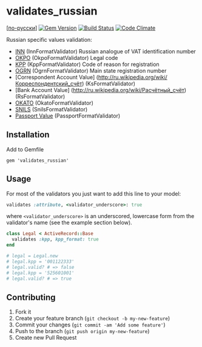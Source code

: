 # validates_russian

[[по-русски](README.md)]
[![Gem Version](https://badge.fury.io/rb/validates_russian.png)](http://badge.fury.io/rb/validates_russian)
[![Build Status](https://travis-ci.org/asiniy/validates_russian.png?branch=master)](https://travis-ci.org/asiniy/validates_russian)
[![Code Climate](https://codeclimate.com/github/asiniy/validates_russian.png)](https://codeclimate.com/github/asiniy/validates_russian)

Russian specific values validation:

* [INN](http://ru.wikipedia.org/wiki/Идентификационный_номер_налогоплательщика) (InnFormatValidator) Russian analogue of VAT identification number
* [OKPO](http://ru.wikipedia.org/wiki/Общероссийский_классификатор_предприятий_и_организаций) (OkpoFormatValidator) Legal code
* [KPP](http://ru.wikipedia.org/wiki/Код_причины_постановки_на_учёт) (KppFormatValidator) Code of reason for registration
* [OGRN](http://ru.wikipedia.org/wiki/Основной_государственный_регистрационный_номер) (OgrnFormatValidator) Main state registration number
* [Correspondent Account Value] (http://ru.wikipedia.org/wiki/Корреспондентский_счёт) (KsFormatValidator)
* [Bank Account Value] (http://ru.wikipedia.org/wiki/Расчётный_счёт) (RsFormatValidator)
* [OKATO](http://ru.wikipedia.org/wiki/Общероссийский_классификатор_объектов_административно-территориального_деления) (OkatoFormatValidator)
* [SNILS](http://ru.wikipedia.org/wiki/Страховой_номер_индивидуального_лицевого_счёта) (SnilsFormatValidator)
* [Passport Value](http://ru.wikipedia.org/wiki/Паспорт_гражданина_Российской_Федерации) (PassportFormatValidator)

## Installation

Add to Gemfile

    gem 'validates_russian'

## Usage

For most of the validators you just want to add this line to your model:

```ruby
validates :attribute, <validator_underscore>: true
```

where `<validator_underscore>` is an underscored, lowercase form from the validator's name (see the example section below).

```ruby
class Legal < ActiveRecord::Base
  validates :kpp, kpp_format: true
end

# legal = Legal.new
# legal.kpp = '001122333'
# legal.valid? # => false
# legal.kpp = '525601001'
# legal.valid? # => true
```

## Contributing

1. Fork it
2. Create your feature branch (`git checkout -b my-new-feature`)
3. Commit your changes (`git commit -am 'Add some feature'`)
4. Push to the branch (`git push origin my-new-feature`)
5. Create new Pull Request
